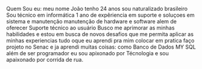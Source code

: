 Quem Sou eu: meu nome João tenho 24 anos sou naturalizado brasileiro Sou técnico em informática  1 ano de  expêriencia 
em suporte e soluçoes em sistema e manutenção  manutenção de hardware e software alem de oferecer Suporte técnico ao usuário 
Busco me aprimorar as minhas habilidades  e estou em busca de novos desafios que me  permita  aplicar  as minhas experiencias tudo oque eu aprendi  pra mim colocar em pratica faço projeto no Senac  e ja aprendi muitas coisas: como Banco de Dados  MY SQL 
além de ser programador eu sou apixonado por Técnologia e sou apaixonado por corrida de rua.
